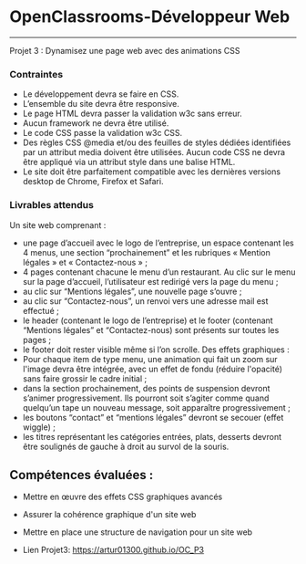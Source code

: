 # OpenClassrooms-Développeur Web


---

Projet 3 : Dynamisez une page web avec des animations CSS

### Contraintes
* Le développement devra se faire en CSS.
* L’ensemble du site devra être responsive.
* Le page HTML devra passer la validation w3c sans erreur.
* Aucun framework ne devra être utilisé.
* Le code CSS passe la validation w3c CSS.
* Des règles CSS @media et/ou des feuilles de styles dédiées identifiées par un
  attribut media doivent être utilisées.
  Aucun code CSS ne devra être appliqué via un attribut style dans une balise HTML.
* Le site doit être parfaitement compatible avec les dernières versions desktop de
  Chrome, Firefox et Safari.

### Livrables attendus
  Un site web comprenant :
* une page d’accueil avec le logo de l’entreprise, un espace contenant les 4 menus,
  une section “prochainement” et les rubriques « Mention légales » et « Contactez-nous » ;
* 4 pages contenant chacune le menu d’un restaurant. Au clic sur le menu sur la page
  d’accueil, l’utilisateur est redirigé vers la page du menu ;
* au clic sur “Mentions légales”, une nouvelle page s’ouvre ;
* au clic sur “Contactez-nous”, un renvoi vers une adresse mail est effectué ;
* le header (contenant le logo de l’entreprise) et le footer (contenant “Mentions
  légales” et “Contactez-nous) sont présents sur toutes les pages ;
* le footer doit rester visible même si l’on scrolle.
  Des effets graphiques :
* Pour chaque item de type menu, une animation qui fait un zoom sur l'image devra
  être intégrée, avec un effet de fondu (réduire l'opacité) sans faire grossir le cadre
  initial ;
* dans la section prochainement, des points de suspension devront s’animer
  progressivement. Ils pourront soit s’agiter comme quand quelqu’un tape un
  nouveau message, soit apparaître progressivement ;
* les boutons “contact” et “mentions légales” devront se secouer (effet wiggle) ;
* les titres représentant les catégories entrées, plats, desserts devront être soulignés
  de gauche à droit au survol de la souris.

## Compétences évaluées :

* Mettre en œuvre des effets CSS graphiques avancés
* Assurer la cohérence graphique d'un site web
* Mettre en place une structure de navigation pour un site web

* Lien Projet3:
  https://artur01300.github.io/OC_P3
